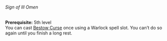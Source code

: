 ###### Sign of Ill Omen

**Prerequisite:**
5th level
\
You can cast [Bestow Curse](#Bestow_Curse_bestow_curse) once using a Warlock spell slot.
You can’t do so again until you finish a long rest.

